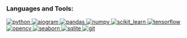 <h3 align="left">Languages and Tools:</h3>
<p align="left"> 
  <a href="https://www.python.org" target="_blank" rel="noreferrer"> 
    <img src="https://img.shields.io/badge/Python-8A2BE2?style=for-the-badge&logo=python&logoColor=white" alt="python"/>
  </a>
  <a href="https://docs.aiogram.dev/" target="_blank" rel="noreferrer"> 
    <img src="https://img.shields.io/badge/aiogram-9370DB?style=for-the-badge&logo=telegram&logoColor=white" alt="aiogram"/>
  </a>
  <a href="https://pandas.pydata.org/" target="_blank" rel="noreferrer"> 
    <img src="https://img.shields.io/badge/Pandas-6A5ACD?style=for-the-badge&logo=pandas&logoColor=white" alt="pandas"/>
  </a>
  <a href="https://numpy.org/" target="_blank" rel="noreferrer"> 
    <img src="https://img.shields.io/badge/NumPy-483D8B?style=for-the-badge&logo=numpy&logoColor=white" alt="numpy"/>
  </a>
  <a href="https://scikit-learn.org/" target="_blank" rel="noreferrer"> 
    <img src="https://img.shields.io/badge/Scikit_Learn-7B68EE?style=for-the-badge&logo=scikit-learn&logoColor=white" alt="scikit_learn"/>
  </a>
  <a href="https://www.tensorflow.org" target="_blank" rel="noreferrer"> 
    <img src="https://img.shields.io/badge/TensorFlow-9400D3?style=for-the-badge&logo=tensorflow&logoColor=white" alt="tensorflow"/>
  </a>
  <a href="https://opencv.org/" target="_blank" rel="noreferrer"> 
    <img src="https://img.shields.io/badge/OpenCV-4B0082?style=for-the-badge&logo=opencv&logoColor=white" alt="opencv"/>
  </a>
  <a href="https://seaborn.pydata.org/" target="_blank" rel="noreferrer"> 
    <img src="https://img.shields.io/badge/Seaborn-9932CC?style=for-the-badge&logo=seaborn&logoColor=white" alt="seaborn"/>
  </a>
  <a href="https://www.sqlite.org/" target="_blank" rel="noreferrer"> 
    <img src="https://img.shields.io/badge/SQLite-8B008B?style=for-the-badge&logo=sqlite&logoColor=white" alt="sqlite"/>
  </a>
  <a href="https://git-scm.com/" target="_blank" rel="noreferrer"> 
    <img src="https://img.shields.io/badge/Git-DA70D6?style=for-the-badge&logo=git&logoColor=white" alt="git"/>
  </a>
</p>
